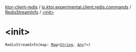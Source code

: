 [ktor-client-redis](../../index.md) / [io.ktor.experimental.client.redis.commands](../index.md) / [RedisStreamInfo](index.md) / [&lt;init&gt;](./-init-.md)

# &lt;init&gt;

`RedisStreamInfo(map: `[`Map`](https://kotlinlang.org/api/latest/jvm/stdlib/kotlin.collections/-map/index.html)`<`[`String`](https://kotlinlang.org/api/latest/jvm/stdlib/kotlin/-string/index.html)`, `[`Any`](https://kotlinlang.org/api/latest/jvm/stdlib/kotlin/-any/index.html)`?>)`